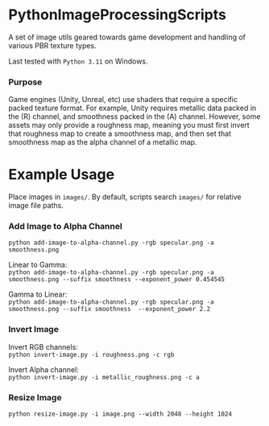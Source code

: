 # PythonImageProcessingScripts

A set of image utils geared towards game development and handling of various PBR texture types.

Last tested with `Python 3.11` on Windows.

### Purpose
Game engines (Unity, Unreal, etc) use shaders that require a specific packed texture format. For example, Unity requires metallic data packed in the (R) channel, and smoothness packed in the (A) channel. However, some assets may only provide a roughness map, meaning you must first invert that roughness map to create a smoothness map, and then set that smoothness map as the alpha channel of a metallic map.

# Example Usage

Place images in `images/`. By default, scripts search `images/` for relative image file paths.

### Add Image to Alpha Channel
`python add-image-to-alpha-channel.py -rgb specular.png -a smoothness.png`

Linear to Gamma:\
`python add-image-to-alpha-channel.py -rgb specular.png -a smoothness.png --suffix smoothness --exponent_power 0.454545`

Gamma to Linear:\
`python add-image-to-alpha-channel.py -rgb specular.png -a smoothness.png --suffix smoothness  --exponent_power 2.2`

### Invert Image

Invert RGB channels:\
`python invert-image.py -i roughness.png -c rgb`

Invert Alpha channel:\
`python invert-image.py -i metallic_roughness.png -c a`

### Resize Image
`python resize-image.py -i image.png --width 2048 --height 1024`